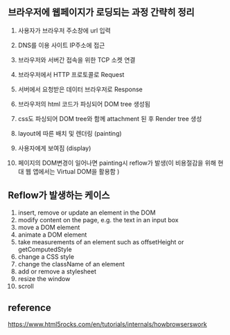 ## 브라우저에 웹페이지가 로딩되는 과정 간략히 정리

1. 사용자가 브라우저 주소창에 url 입력 

2. DNS를 이용 사이트 IP주소에 접근 

3. 브라우저와 서버간 접속을 위한 TCP 소켓 연결 

4. 브라우저에서 HTTP 프로토콜로 Request 

5. 서버에서 요청받은 데이터 브라우저로 Response 

6. 브라우저의 html 코드가 파싱되어 DOM tree 생성됨 

7. css도 파싱되어 DOM tree와 함께 attachment 된 후 Render tree 생성 

8. layout에 따른 배치 및 렌더링 (painting) 

9. 사용자에게 보여짐 (display) 

10. 페이지의 DOM변경이 일어나면 painting시 reflow가 발생(이 비용절감을 위해 현대 웹 앱에서는 Virtual DOM을 활용함 )




## Reflow가 발생하는 케이스

1. insert, remove or update an element in the DOM 
2. modify content on the page, e.g. the text in an input box 
3. move a DOM element 
4. animate a DOM element 
5. take measurements of an element such as offsetHeight or getComputedStyle 
6. change a CSS style 
7. change the className of an element 
8. add or remove a stylesheet 
9. resize the window 
10. scroll




## reference

https://www.html5rocks.com/en/tutorials/internals/howbrowserswork
